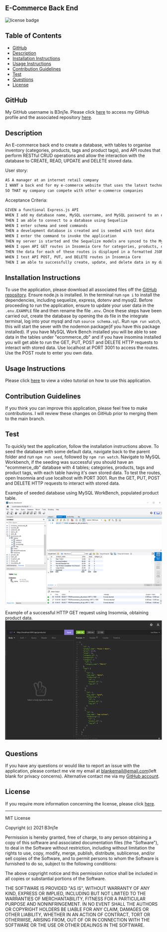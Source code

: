 ## E-Commerce Back End
![license badge](https://img.shields.io/static/v1?label=License&message=MIT-Licencse&color=success)

## Table of Contents
* [GitHub](#GitHub)
* [Description](#description)
* [Installation Instructions](#installation-instructions)
* [Usage Instructions](#usage-instructions)
* [Contribution Guidelines](#contribution-guidelines)
* [Test](#test)
* [Questions](#questions)
* [License](#license)

## GitHub
My GitHub username is B3nj1e. 
Please click [here](https://github.com/B3nj1e) to access my GitHub profile and the associated repository [here](https://github.com/B3nj1e/E-Commerce-Back-End).

## Description
An E-commerce back end to create a database, with tables to organise inventory (categories, products, tags and product tags), and API routes that perform RESTful CRUD operations and allow the interaction with the database to CREATE, READ, UPDATE and DELETE stored data. 

User story:
```md
AS A manager at an internet retail company
I WANT a back end for my e-commerce website that uses the latest technologies
SO THAT my company can compete with other e-commerce companies
```
Acceptance Criteria:

```md
GIVEN a functional Express.js API
WHEN I add my database name, MySQL username, and MySQL password to an environment variable file
THEN I am able to connect to a database using Sequelize
WHEN I enter schema and seed commands
THEN a development database is created and is seeded with test data
WHEN I enter the command to invoke the application
THEN my server is started and the Sequelize models are synced to the MySQL database
WHEN I open API GET routes in Insomnia Core for categories, products, or tags
THEN the data for each of these routes is displayed in a formatted JSON
WHEN I test API POST, PUT, and DELETE routes in Insomnia Core
THEN I am able to successfully create, update, and delete data in my database
```


## Installation Instructions
To use the application, please download all associated files off the [GitHub repository](https://github.com/B3nj1e/E-Commerce-Back-End). Ensure node.js is installed. In the terminal run ``npm i`` to install the dependencies, including sequelize, express, dotenv and mysql2. Before proceeding to run the application, ensure to update your user data in the ``.env.EXAMPLE`` file and then rename the file ``.env``. Once these steps have been carried out, create the database by opening the ``db`` file in the integrate terminal, log into your mysql and run ``source schema.sql``. Run ``npm run watch``, this will start the sever with the nodemon package(if you have this package installed). If you have MySQL Work Bench installed you will be able to see data in the tables under "ecommerce_db" and if you have insomina installed you will get able to run the GET, PUT, POST and DELETE HTTP requests to interact with stored data. Use localhost at PORT 3001 to access the routes. Use the POST route to enter you own data.  

## Usage Instructions
Please click [here](https://drive.google.com/file/d/1ZSPAOSrDKITTHebAOiB9RbGiXmkbEsEy/view?usp=sharing) to view a video tutorial on how to use this application. 

## Contribution Guidelines
If you think you can improve this application, please feel free to make contributions. I will review these changes on GitHub prior to merging them to the main branch.

## Test
To quickly test the application, follow the installation instructions above. To seed the database with some default data, navigate back to the parent folder and run ``npm run seed``, followed by ``npm run watch``. Navigate to MySQL Workbench, if the seeding was successful you should have an "ecommerce_db" database with 4 tables; categories, products, tags and product tags, with each table having it's own stored data. To test the routes, open Insomnia and use localhost with PORT 3001. Run the GET, PUT, POST and DELETE HTTP requests to interact with stored data.


Example of seeded database using MySQL WorkBench, populated product table.
![exmaple of database](./assets/images/workbench.png)

Example of a successful HTTP GET request using Insomnia, obtaining product data.
![example HTTP request](./assets/images/insomnia.png)

## Questions
If you have any questions or would like to report an issue with the application, please contact me vie my email at blankemail@email.com(left blank for privacy concerns). Alternative contact me via my [GitHub account](https://github.com/B3nj1e). 

## License
If you require more information concerning the license, please click [here](https://choosealicense.com/licenses/).

---------------------

MIT License

Copyright (c) 2021 B3nj1e

Permission is hereby granted, free of charge, to any person obtaining a copy
of this software and associated documentation files (the "Software"), to deal
in the Software without restriction, including without limitation the rights
to use, copy, modify, merge, publish, distribute, sublicense, and/or sell
copies of the Software, and to permit persons to whom the Software is
furnished to do so, subject to the following conditions:

The above copyright notice and this permission notice shall be included in all
copies or substantial portions of the Software.

THE SOFTWARE IS PROVIDED "AS IS", WITHOUT WARRANTY OF ANY KIND, EXPRESS OR
IMPLIED, INCLUDING BUT NOT LIMITED TO THE WARRANTIES OF MERCHANTABILITY,
FITNESS FOR A PARTICULAR PURPOSE AND NONINFRINGEMENT. IN NO EVENT SHALL THE
AUTHORS OR COPYRIGHT HOLDERS BE LIABLE FOR ANY CLAIM, DAMAGES OR OTHER
LIABILITY, WHETHER IN AN ACTION OF CONTRACT, TORT OR OTHERWISE, ARISING FROM,
OUT OF OR IN CONNECTION WITH THE SOFTWARE OR THE USE OR OTHER DEALINGS IN THE
SOFTWARE.